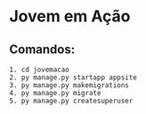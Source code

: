 # Jovem em Ação

## Comandos:
```console
1. cd jovemacao
2. py manage.py startapp appsite
3. py manage.py makemigrations
4. py manage.py migrate
5. py manage.py createsuperuser
```